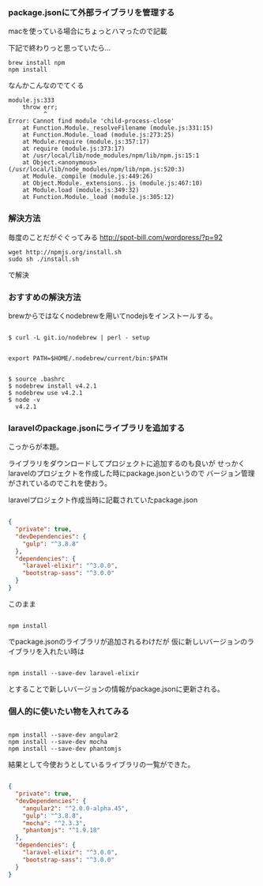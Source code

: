 ### package.jsonにて外部ライブラリを管理する

macを使っている場合にちょっとハマったので記載


下記で終わりっと思っていたら...

```
brew install npm
npm install
```

なんかこんなのでてくる

```
module.js:333
    throw err;
          ^
Error: Cannot find module 'child-process-close'
    at Function.Module._resolveFilename (module.js:331:15)
    at Function.Module._load (module.js:273:25)
    at Module.require (module.js:357:17)
    at require (module.js:373:17)
    at /usr/local/lib/node_modules/npm/lib/npm.js:15:1
    at Object.<anonymous> (/usr/local/lib/node_modules/npm/lib/npm.js:520:3)
    at Module._compile (module.js:449:26)
    at Object.Module._extensions..js (module.js:467:10)
    at Module.load (module.js:349:32)
    at Function.Module._load (module.js:305:12)
```

### 解決方法

毎度のことだがぐぐってみる
http://spot-bill.com/wordpress/?p=92

```
wget http://npmjs.org/install.sh
sudo sh ./install.sh
```

で解決

### おすすめの解決方法

brewからではなくnodebrewを用いてnodejsをインストールする。

```

$ curl -L git.io/nodebrew | perl - setup

```


```.bashrc

export PATH=$HOME/.nodebrew/current/bin:$PATH

```

```

$ source .bashrc
$ nodebrew install v4.2.1
$ nodebrew use v4.2.1
$ node -v
  v4.2.1

```


### laravelのpackage.jsonにライブラリを追加する

こっからが本題。

ライブラリをダウンロードしてプロジェクトに追加するのも良いが
せっかくlaravelのプロジェクトを作成した時にpackage.jsonというので
バージョン管理がされているのでこれを使おう。

laravelプロジェクト作成当時に記載されていたpackage.json

```package.json

{
  "private": true,
  "devDependencies": {
    "gulp": "^3.8.8"
  },
  "dependencies": {
    "laravel-elixir": "^3.0.0",
    "bootstrap-sass": "^3.0.0"
  }
}

```

このまま

```

npm install

```

でpackage.jsonのライブラリが追加されるわけだが
仮に新しいバージョンのライブラリを入れたい時は

```

npm install --save-dev laravel-elixir

```

とすることで新しいバージョンの情報がpackage.jsonに更新される。


### 個人的に使いたい物を入れてみる

```

npm install --save-dev angular2
npm install --save-dev mocha
npm install --save-dev phantomjs

```
結果として今使おうとしているライブラリの一覧ができた。

```package.json

{
  "private": true,
  "devDependencies": {
    "angular2": "^2.0.0-alpha.45",
    "gulp": "^3.8.8",
    "mocha": "^2.3.3",
    "phantomjs": "^1.9.18"
  },
  "dependencies": {
    "laravel-elixir": "^3.0.0",
    "bootstrap-sass": "^3.0.0"
  }
}
```
